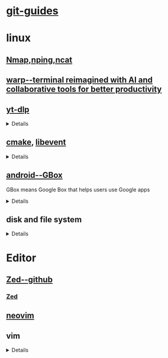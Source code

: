 # [git-guides](https://github.com/git-guides)

# linux

## [Nmap,nping,ncat](https://nmap.org/download.html)

## [warp--terminal reimagined with AI and collaborative tools for better productivity](https://www.warp.dev)

## [yt-dlp](https://github.com/yt-dlp/yt-dlp)

<details>
  
  [FFmpeg](https://www.ffmpeg.org)

      git clone https://git.ffmpeg.org/ffmpeg.git ffmpeg
      ./configure
      make 
      sudo make install
  
</details>

## [cmake](https://cmake.or),  [libevent](https://github.com/libevent/libevent)
<details>
Event notification library
  
[libevent](https://github.com/libevent/libevent)

CMake: A Powerful Software Build System

[CMake](https://cmake.org)

    ## build from source(unix/linux)
    ./configure 
    make
    sudo make install

</details>

## [android--GBox](https://www.gboxlab.com)

GBox means Google Box that helps users use Google apps
<details>
  
  [GBox](https://www.gboxlab.com)
  
</details>

## disk and file system
<details>

[How to Partition and Format Disk Drives on Linux](https://www.cherryservers.com/blog/how-to-partition-and-format-disk-drives-on-linux)

[Linux Format Disk Guide](https://www.easeus.com/computer-instruction/linux-format-disk.html)

```
lsblk -f
sudo mkfs -I -t vfat /dev/sdb

fdisk -l

```
</details>

# Editor

## [Zed--github](https://github.com/zed-industries/zed)

### [Zed](https://zed.dev)

## [neovim](https://github.com/neovim/neovim)

## vim 
<details>

[Quick Movement](https://medium.com/usevim/vim-101-quick-movement-c12889e759e0)

[How to Search ](https://linuxize.com/post/vim-search/)

[Search and Replace](https://www.baeldung.com/linux/vim-search-replace)

[Find and Replace](https://www.warp.dev/terminus/vim-find-and-replace#using-slash-and-dot)

[My basic vim setup ](https://dev.to/ethand91/my-basic-vim-setup-5hdf)

[vimconfig --simple and sane vim configuration](https://vimconfig.com/)
  
[A basic .vimrc file that will serve as a good template on which to build. ](https://gist.github.com/simonista/8703722)

</details>



